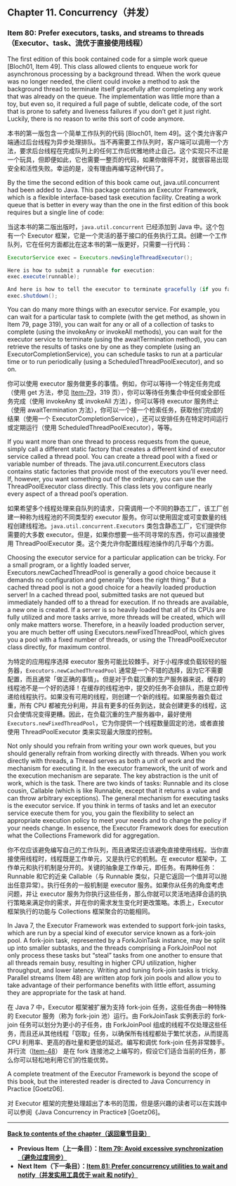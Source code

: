 ## Chapter 11. Concurrency（并发）

### Item 80: Prefer executors, tasks, and streams to threads（Executor、task、流优于直接使用线程）

The first edition of this book contained code for a simple work queue [Bloch01, Item 49]. This class allowed clients to enqueue work for asynchronous processing by a background thread. When the work queue was no longer needed, the client could invoke a method to ask the background thread to terminate itself gracefully after completing any work that was already on the queue. The implementation was little more than a toy, but even so, it required a full page of subtle, delicate code, of the sort that is prone to safety and liveness failures if you don’t get it just right. Luckily, there is no reason to write this sort of code anymore.

本书的第一版包含一个简单工作队列的代码 [Bloch01, Item 49]。这个类允许客户端通过后台线程为异步处理排队。当不再需要工作队列时，客户端可以调用一个方法，要求后台线程在完成队列上的任何工作后优雅地终止自己。这个实现只不过是一个玩具，但即便如此，它也需要一整页的代码，如果你做得不对，就很容易出现安全和活性失败。幸运的是，没有理由再编写这种代码了。

By the time the second edition of this book came out, java.util.concurrent had been added to Java. This package contains an Executor Framework, which is a flexible interface-based task execution facility. Creating a work queue that is better in every way than the one in the first edition of this book requires but a single line of code:

当这本书的第二版出版时，`java.util.concurrent` 已经添加到 Java 中。这个包有一个 Executor 框架，它是一个灵活的基于接口的任务执行工具。创建一个工作队列，它在任何方面都比在这本书的第一版更好，只需要一行代码：

```java
ExecutorService exec = Executors.newSingleThreadExecutor();

Here is how to submit a runnable for execution:
exec.execute(runnable);

And here is how to tell the executor to terminate gracefully (if you fail to do this,it is likely that your VM will not exit):
exec.shutdown();
```

You can do many more things with an executor service. For example, you can wait for a particular task to complete (with the get method, as shown in Item 79, page 319), you can wait for any or all of a collection of tasks to complete (using the invokeAny or invokeAll methods), you can wait for the executor service to terminate (using the awaitTermination method), you can retrieve the results of tasks one by one as they complete (using an ExecutorCompletionService), you can schedule tasks to run at a particular time or to run periodically (using a ScheduledThreadPoolExecutor), and so on.

你可以使用 executor 服务做更多的事情。例如，你可以等待一个特定任务完成（使用 get 方法，参见 [Item-79](../Chapter-11/Chapter-11-Item-79-Avoid-excessive-synchronization.md)，319 页），你可以等待任务集合中任何或全部任务完成（使用 invokeAny 或 invokeAll 方法），你可以等待 executor 服务终止（使用 awaitTermination 方法），你可以一个接一个检索任务，获取他们完成的结果（使用一个 ExecutorCompletionService），还可以安排任务在特定时间运行或定期运行（使用 ScheduledThreadPoolExecutor），等等。

If you want more than one thread to process requests from the queue, simply call a different static factory that creates a different kind of executor service called a thread pool. You can create a thread pool with a fixed or variable number of threads. The java.util.concurrent.Executors class contains static factories that provide most of the executors you’ll ever need. If, however, you want something out of the ordinary, you can use the ThreadPoolExecutor class directly. This class lets you configure nearly every aspect of a thread pool’s operation.

如果希望多个线程处理来自队列的请求，只需调用一个不同的静态工厂，该工厂创建一种称为线程池的不同类型的 executor 服务。你可以使用固定或可变数量的线程创建线程池。`java.util.concurrent.Executors` 类包含静态工厂，它们提供你需要的大多数 executor。但是，如果你想要一些不同寻常的东西，你可以直接使用 ThreadPoolExecutor 类。这个类允许你配置线程池操作的几乎每个方面。

Choosing the executor service for a particular application can be tricky. For a small program, or a lightly loaded server, Executors.newCachedThreadPool is generally a good choice because it demands no configuration and generally “does the right thing.” But a cached thread pool is not a good choice for a heavily loaded production server! In a cached thread pool, submitted tasks are not queued but immediately handed off to a thread for execution. If no threads are available, a new one is created. If a server is so heavily loaded that all of its CPUs are fully utilized and more tasks arrive, more threads will be created, which will only make matters worse. Therefore, in a heavily loaded production server, you are much better off using Executors.newFixedThreadPool, which gives you a pool with a fixed number of threads, or using the ThreadPoolExecutor class directly, for maximum control.

为特定的应用程序选择 executor 服务可能比较棘手。对于小程序或负载较轻的服务器，`Executors.newCachedThreadPool` 通常是一个不错的选择，因为它不需要配置，而且通常「做正确的事情」。但是对于负载沉重的生产服务器来说，缓存的线程池不是一个好的选择！在缓存的线程池中，提交的任务不会排队，而是立即传递给线程执行。如果没有可用的线程，则创建一个新的线程。如果服务器负载过重，所有 CPU 都被充分利用，并且有更多的任务到达，就会创建更多的线程，这只会使情况变得更糟。因此，在负载沉重的生产服务器中，最好使用 `Executors.newFixedThreadPool`，它为你提供一个线程数量固定的池，或者直接使用 ThreadPoolExecutor 类来实现最大限度的控制。

Not only should you refrain from writing your own work queues, but you should generally refrain from working directly with threads. When you work directly with threads, a Thread serves as both a unit of work and the mechanism for executing it. In the executor framework, the unit of work and the execution mechanism are separate. The key abstraction is the unit of work, which is the task. There are two kinds of tasks: Runnable and its close cousin, Callable (which is like Runnable, except that it returns a value and can throw arbitrary exceptions). The general mechanism for executing tasks is the executor service. If you think in terms of tasks and let an executor service execute them for you, you gain the flexibility to select an appropriate execution policy to meet your needs and to change the policy if your needs change. In essence, the Executor Framework does for execution what the Collections Framework did for aggregation.

你不仅应该避免编写自己的工作队列，而且通常还应该避免直接使用线程。当你直接使用线程时，线程既是工作单元，又是执行它的机制。在 executor 框架中，工作单元和执行机制是分开的。关键的抽象是工作单元，即任务。有两种任务：Runnable 和它的近亲 Callable（与 Runnable 类似，只是它返回一个值并可以抛出任意异常）。执行任务的一般机制是 executor 服务。如果你从任务的角度考虑问题，并让 executor 服务为你执行这些任务，那么你就可以灵活地选择合适的执行策略来满足你的需求，并在你的需求发生变化时更改策略。本质上，Executor 框架执行的功能与 Collections 框架聚合的功能相同。

In Java 7, the Executor Framework was extended to support fork-join tasks, which are run by a special kind of executor service known as a fork-join pool. A fork-join task, represented by a ForkJoinTask instance, may be split up into smaller subtasks, and the threads comprising a ForkJoinPool not only process these tasks but “steal” tasks from one another to ensure that all threads remain busy, resulting in higher CPU utilization, higher throughput, and lower latency. Writing and tuning fork-join tasks is tricky. Parallel streams (Item 48) are written atop fork join pools and allow you to take advantage of their performance benefits with little effort, assuming they are appropriate for the task at hand.

在 Java 7 中，Executor 框架被扩展为支持 fork-join 任务，这些任务由一种特殊的 Executor 服务（称为 fork-join 池）运行。由 ForkJoinTask 实例表示的 fork-join 任务可以划分为更小的子任务，由 ForkJoinPool 组成的线程不仅处理这些任务，而且还从其他线程「窃取」任务，以确保所有线程都处于繁忙状态，从而提高 CPU 利用率、更高的吞吐量和更低的延迟。编写和调优 fork-join 任务非常棘手。并行流（[Item-48](../Chapter-7/Chapter-7-Item-48-Use-caution-when-making-streams-parallel.md)）
是在 fork 连接池之上编写的，假设它们适合当前的任务，那么你可以轻松地利用它们的性能优势。

A complete treatment of the Executor Framework is beyond the scope of this book, but the interested reader is directed to Java Concurrency in Practice [Goetz06].

对 Executor 框架的完整处理超出了本书的范围，但是感兴趣的读者可以在实践中可以参阅《Java Concurrency in Practice》 [Goetz06]。

---
**[Back to contents of the chapter（返回章节目录）](../Chapter-11/Chapter-11-Introduction.md)**
- **Previous Item（上一条目）：[Item 79: Avoid excessive synchronization（避免过度同步）](../Chapter-11/Chapter-11-Item-79-Avoid-excessive-synchronization.md)**
- **Next Item（下一条目）：[Item 81: Prefer concurrency utilities to wait and notify（并发实用工具优于 wait 和 notify）](../Chapter-11/Chapter-11-Item-81-Prefer-concurrency-utilities-to-wait-and-notify.md)**
